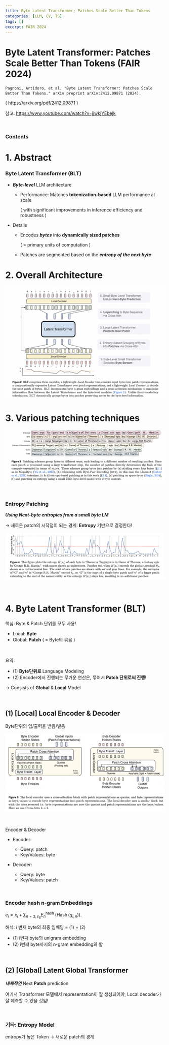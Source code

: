 ```yaml
---
title: Byte Latent Transformer; Patches Scale Better Than Tokens
categories: [LLM, CV, TS]
tags: []
excerpt: FAIR 2024
---
```


<script src="https://cdn.mathjax.org/mathjax/latest/MathJax.js?config=TeX-AMS-MML_HTMLorMML" type="text/javascript"></script>

# Byte Latent Transformer: Patches Scale Better Than Tokens (FAIR 2024)

```
Pagnoni, Artidoro, et al. "Byte Latent Transformer: Patches Scale Better Than Tokens." arXiv preprint arXiv:2412.09871 (2024).
```

( https://arxiv.org/pdf/2412.09871 )

참고: https://www.youtube.com/watch?v=jjwkjYEbejk

<br>

### Contents



# 1. Abstract

### Byte Latent Transformer (BLT)

- ***Byte-level*** LLM architecture

  - Performance: Matches **tokenization-based** LLM performance at scale 

    ( with significant improvements in inference efficiency and robustness )

- Details

  - Encodes ***bytes*** into **dynamically sized patches**

    ( = primary units of computation )

  - Patches are segmented based on the ***entropy of the next byte***

    

# 2. Overall Architecture

![figure2](/assets/img/llm/img38.png)



# 3. Various patching techniques

![figure2](/assets/img/llm/img39.png)

<br>

### Entropy Patching

***Using Next-byte entropies from a small byte LM***

$\rightarrow$ 새로운 patch의 시작점이 되는 경계: **Entropy** 기반으로 결정한다!

![figure2](/assets/img/llm/img40.png)

<br>

# 4. Byte Latent Transformer (BLT)

핵심: Byte & Patch 단위를 모두 사용!

- Local: **Byte**
- Global: **Patch** ( = Byte의 묶음 )

<br>

요약:

- (1) **Byte단위로** Language Modeling
- (2) Encoder에서 진행되는 무거운 연산은, 묶어서 **Patch 단위로써 진행**!

$\rightarrow$ Consists of **Global** & **Local** Model

<br>

## (1) [Local] Local Encoder & Decoder

Byte단위의 입/출력을 받음/뱉음

![figure2](/assets/img/llm/img41.png)

<br>

Encoder & Decoder

- Encoder:
  - Query: patch
  - Key/Values: byte

- Decoder:
  - Query: byte
  - Key/Values: patch

<br>

### Encoder hash n-gram Embeddings

$e_i=x_i+\sum_{n=3, s_8} E_n^{\text {hash }}\left(\operatorname{Hash}\left(g_{i, n}\right)\right)$.

해석: $i$ 번재 byte의 최종 임베딩 = (1) + (2)

- (1) i번째 byte의 unigram embedding
- (2) i번쨰 byte까지의 n-gram embedding의 합

<br>

## (2) [Global] Latent Global Transformer

***내재적인*** Next **Patch** prediction

여기서 Transformer 모델에서 representation이 잘 생성되어야, Local decoder가 잘 예측할 수 있을 것임!

<br>

### 기타: Entropy Model

entropy가 높은 Token $\rightarrow$ 새로운 patch의 경계
